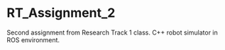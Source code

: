 # RT_Assignment_2
Second assignment from Research Track 1 class.  C++ robot simulator in ROS environment. 
